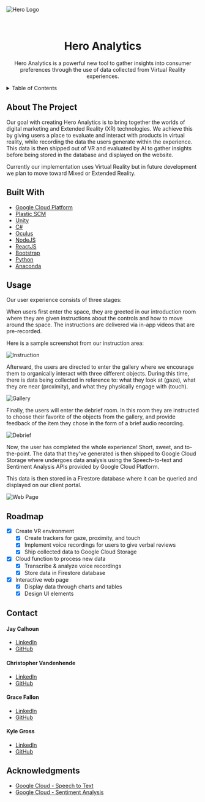 <!--
TEMPLATE:
  https://github.com/othneildrew/Best-README-Template/blob/master/BLANK_README.md
-->



<!-- PROJECT LOGO -->

![Hero Logo](/images/heroLogo.JPG)

<br />
<h1 align="center">Hero Analytics</h3>
  <p align="center">
    Hero Analytics is a powerful new tool to gather insights into consumer preferences through the use of data collected from Virtual Reality experiences.
  </p>


<!-- TABLE OF CONTENTS -->
<details>
  <summary>Table of Contents</summary>
  <ol>
    <li>
      <a href="#about-the-project">About The Project</a>
      <ul>
        <li><a href="#built-with">Built With</a></li>
      </ul>
    </li>
    <li>
      <!-- <a href="#getting-started">Getting Started</a> -->
      <!-- <ul> -->
        <!-- <li><a href="#prerequisites">Prerequisites</a></li> -->
        <!-- <li><a href="#installation">Installation</a></li> -->
      <!-- </ul> -->
    </li>
    <li><a href="#usage">Usage</a></li>
    <li><a href="#roadmap">Roadmap</a></li>
    <!-- <li><a href="#contributing">Contributing</a></li> -->
    <!-- <li><a href="#license">License</a></li> -->
    <li><a href="#contact">Contact</a></li>
    <li><a href="#acknowledgments">Acknowledgments</a></li>
  </ol>
</details>


<!-- ABOUT THE PROJECT -->
## About The Project

<!-- (screenshot here) -->

Our goal with creating Hero Analytics is to bring together the worlds of digital marketing and Extended Reality (XR) technologies. We achieve this by giving users a place to evaluate and interact with products in virtual reality, while recording the data the users generate within the experience. This data is then shipped out of VR and evaluated by AI to gather insights before being stored in the database and displayed on the website.

Currently our implementation uses Virtual Reality but in future development we plan to move toward Mixed or Extended Reality.



## Built With

  * [Google Cloud Platform](https://cloud.google.com/ "GCP")
  * [Plastic SCM](https://www.plasticscm.com/ "Plastic SCM")
  * [Unity](https://unity.com/ "Unity")
  * [C#](https://docs.microsoft.com/en-us/dotnet/csharp/ "C#")
  * [Oculus](https://store.facebook.com/quest/?utm_source=www.google.com&utm_medium=oculusredirect "Oculus")
  * [NodeJS](https://nodejs.org/en/ "NodeJS")
  * [ReactJS](https://reactjs.org/ "ReactJS")
  * [Bootstrap](https://getbootstrap.com/ "Bootstrap")
  * [Python](https://www.python.org/ "Python")
  * [Anaconda](https://anaconda.org/ "Anaconda")


<!-- Getting started section? -->



<!-- EXAMPLES -->
## Usage

Our user experience consists of three stages:

When users first enter the space, they are greeted in our introduction room where they are given instructions about the controls and how to move around the space. The instructions are delivered via in-app videos that are pre-recorded.

Here is a sample screenshot from our instruction area:

![Instruction](/images/instruction.jpg)


Afterward, the users are directed to enter the gallery where we encourage them to organically interact with three different objects. During this time, there is data being collected in reference to: what they look at (gaze), what they are near (proximity), and what they physically engage with (touch).

![Gallery](/images/gallery.jpg)


Finally, the users will enter the debrief room. In this room they are instructed to choose their favorite of the objects from the gallery, and provide feedback of the item they chose in the form of a brief audio recording.

![Debrief](/images/debrief.jpg)


Now, the user has completed the whole experience! Short, sweet, and to-the-point.
The data that they've generated is then shipped to Google Cloud Storage where undergoes data analysis using the Speech-to-text and Sentiment Analysis APIs provided by Google Cloud Platform.

This data is then stored in a Firestore database where it can be queried and displayed on our client portal.

![Web Page](/images/webPage.png)
<!-- How does it work? -->



<!-- ROADMAP -->
## Roadmap

- [x] Create VR environment
  - [x] Create trackers for gaze, proximity, and touch
  - [x] Implement voice recordings for users to give verbal reviews
  - [x] Ship collected data to Google Cloud Storage
- [x] Cloud function to process new data
  - [x] Transcribe & analyze voice recordings
  - [x] Store data in Firestore database
- [x] Interactive web page
  - [x] Display data through charts and tables
  - [x] Design UI elements
<!-- - [ ] Next steps? -->



<!-- LICENSE -->
<!-- Nothing yet, maybe add later -->



<!-- CONTACT INFO -->
## Contact
#### Jay Calhoun

  * [LinkedIn](https://www.linkedin.com/in/jwcalhoun2/)
  * [GitHub](https://github.com/Valinor13)

#### Christopher Vandenhende

  * [LinkedIn](https://www.linkedin.com/in/chrisvanndy/)
  * [GitHub](https://github.com/chrisvanndy)

#### Grace Fallon

  * [LinkedIn](https://www.linkedin.com/in/graceleefallon/)
  * [GitHub](https://github.com/angelofgrace)

#### Kyle Gross

  * [LinkedIn](https://www.linkedin.com/in/kyle-gross-swe/)
  * [GitHub](https://github.com/kyle-gross)



<!-- ACKNOWLEDGMENTS
* add resources here -->
## Acknowledgments

* [Google Cloud - Speech to Text](https://cloud.google.com/speech-to-text/docs/basics)
* [Google Cloud - Sentiment Analysis](https://cloud.google.com/natural-language/docs/basics)
